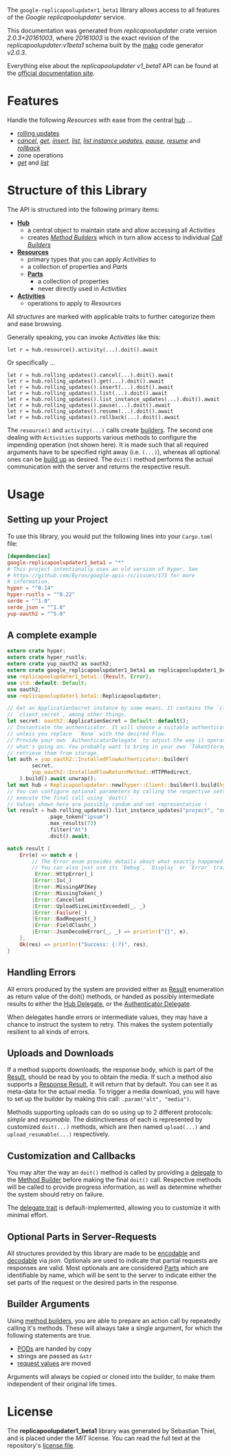 <!---
DO NOT EDIT !
This file was generated automatically from 'src/mako/api/README.md.mako'
DO NOT EDIT !
-->
The `google-replicapoolupdater1_beta1` library allows access to all features of the *Google replicapoolupdater* service.

This documentation was generated from *replicapoolupdater* crate version *2.0.3+20161003*, where *20161003* is the exact revision of the *replicapoolupdater:v1beta1* schema built by the [mako](http://www.makotemplates.org/) code generator *v2.0.3*.

Everything else about the *replicapoolupdater* *v1_beta1* API can be found at the
[official documentation site](https://cloud.google.com/compute/docs/instance-groups/manager/#applying_rolling_updates_using_the_updater_service).
# Features

Handle the following *Resources* with ease from the central [hub](https://docs.rs/google-replicapoolupdater1_beta1/2.0.3+20161003/google_replicapoolupdater1_beta1/Replicapoolupdater) ... 

* [rolling updates](https://docs.rs/google-replicapoolupdater1_beta1/2.0.3+20161003/google_replicapoolupdater1_beta1/api::RollingUpdate)
 * [*cancel*](https://docs.rs/google-replicapoolupdater1_beta1/2.0.3+20161003/google_replicapoolupdater1_beta1/api::RollingUpdateCancelCall), [*get*](https://docs.rs/google-replicapoolupdater1_beta1/2.0.3+20161003/google_replicapoolupdater1_beta1/api::RollingUpdateGetCall), [*insert*](https://docs.rs/google-replicapoolupdater1_beta1/2.0.3+20161003/google_replicapoolupdater1_beta1/api::RollingUpdateInsertCall), [*list*](https://docs.rs/google-replicapoolupdater1_beta1/2.0.3+20161003/google_replicapoolupdater1_beta1/api::RollingUpdateListCall), [*list instance updates*](https://docs.rs/google-replicapoolupdater1_beta1/2.0.3+20161003/google_replicapoolupdater1_beta1/api::RollingUpdateListInstanceUpdateCall), [*pause*](https://docs.rs/google-replicapoolupdater1_beta1/2.0.3+20161003/google_replicapoolupdater1_beta1/api::RollingUpdatePauseCall), [*resume*](https://docs.rs/google-replicapoolupdater1_beta1/2.0.3+20161003/google_replicapoolupdater1_beta1/api::RollingUpdateResumeCall) and [*rollback*](https://docs.rs/google-replicapoolupdater1_beta1/2.0.3+20161003/google_replicapoolupdater1_beta1/api::RollingUpdateRollbackCall)
* zone operations
 * [*get*](https://docs.rs/google-replicapoolupdater1_beta1/2.0.3+20161003/google_replicapoolupdater1_beta1/api::ZoneOperationGetCall) and [*list*](https://docs.rs/google-replicapoolupdater1_beta1/2.0.3+20161003/google_replicapoolupdater1_beta1/api::ZoneOperationListCall)




# Structure of this Library

The API is structured into the following primary items:

* **[Hub](https://docs.rs/google-replicapoolupdater1_beta1/2.0.3+20161003/google_replicapoolupdater1_beta1/Replicapoolupdater)**
    * a central object to maintain state and allow accessing all *Activities*
    * creates [*Method Builders*](https://docs.rs/google-replicapoolupdater1_beta1/2.0.3+20161003/google_replicapoolupdater1_beta1/client::MethodsBuilder) which in turn
      allow access to individual [*Call Builders*](https://docs.rs/google-replicapoolupdater1_beta1/2.0.3+20161003/google_replicapoolupdater1_beta1/client::CallBuilder)
* **[Resources](https://docs.rs/google-replicapoolupdater1_beta1/2.0.3+20161003/google_replicapoolupdater1_beta1/client::Resource)**
    * primary types that you can apply *Activities* to
    * a collection of properties and *Parts*
    * **[Parts](https://docs.rs/google-replicapoolupdater1_beta1/2.0.3+20161003/google_replicapoolupdater1_beta1/client::Part)**
        * a collection of properties
        * never directly used in *Activities*
* **[Activities](https://docs.rs/google-replicapoolupdater1_beta1/2.0.3+20161003/google_replicapoolupdater1_beta1/client::CallBuilder)**
    * operations to apply to *Resources*

All *structures* are marked with applicable traits to further categorize them and ease browsing.

Generally speaking, you can invoke *Activities* like this:

```Rust,ignore
let r = hub.resource().activity(...).doit().await
```

Or specifically ...

```ignore
let r = hub.rolling_updates().cancel(...).doit().await
let r = hub.rolling_updates().get(...).doit().await
let r = hub.rolling_updates().insert(...).doit().await
let r = hub.rolling_updates().list(...).doit().await
let r = hub.rolling_updates().list_instance_updates(...).doit().await
let r = hub.rolling_updates().pause(...).doit().await
let r = hub.rolling_updates().resume(...).doit().await
let r = hub.rolling_updates().rollback(...).doit().await
```

The `resource()` and `activity(...)` calls create [builders][builder-pattern]. The second one dealing with `Activities` 
supports various methods to configure the impending operation (not shown here). It is made such that all required arguments have to be 
specified right away (i.e. `(...)`), whereas all optional ones can be [build up][builder-pattern] as desired.
The `doit()` method performs the actual communication with the server and returns the respective result.

# Usage

## Setting up your Project

To use this library, you would put the following lines into your `Cargo.toml` file:

```toml
[dependencies]
google-replicapoolupdater1_beta1 = "*"
# This project intentionally uses an old version of Hyper. See
# https://github.com/Byron/google-apis-rs/issues/173 for more
# information.
hyper = "^0.14"
hyper-rustls = "^0.22"
serde = "^1.0"
serde_json = "^1.0"
yup-oauth2 = "^5.0"
```

## A complete example

```Rust
extern crate hyper;
extern crate hyper_rustls;
extern crate yup_oauth2 as oauth2;
extern crate google_replicapoolupdater1_beta1 as replicapoolupdater1_beta1;
use replicapoolupdater1_beta1::{Result, Error};
use std::default::Default;
use oauth2;
use replicapoolupdater1_beta1::Replicapoolupdater;

// Get an ApplicationSecret instance by some means. It contains the `client_id` and 
// `client_secret`, among other things.
let secret: oauth2::ApplicationSecret = Default::default();
// Instantiate the authenticator. It will choose a suitable authentication flow for you, 
// unless you replace  `None` with the desired Flow.
// Provide your own `AuthenticatorDelegate` to adjust the way it operates and get feedback about 
// what's going on. You probably want to bring in your own `TokenStorage` to persist tokens and
// retrieve them from storage.
let auth = yup_oauth2::InstalledFlowAuthenticator::builder(
        secret,
        yup_oauth2::InstalledFlowReturnMethod::HTTPRedirect,
    ).build().await.unwrap();
let mut hub = Replicapoolupdater::new(hyper::Client::builder().build(hyper_rustls::HttpsConnector::with_native_roots()), auth);
// You can configure optional parameters by calling the respective setters at will, and
// execute the final call using `doit()`.
// Values shown here are possibly random and not representative !
let result = hub.rolling_updates().list_instance_updates("project", "zone", "rollingUpdate")
             .page_token("ipsum")
             .max_results(73)
             .filter("At")
             .doit().await;

match result {
    Err(e) => match e {
        // The Error enum provides details about what exactly happened.
        // You can also just use its `Debug`, `Display` or `Error` traits
         Error::HttpError(_)
        |Error::Io(_)
        |Error::MissingAPIKey
        |Error::MissingToken(_)
        |Error::Cancelled
        |Error::UploadSizeLimitExceeded(_, _)
        |Error::Failure(_)
        |Error::BadRequest(_)
        |Error::FieldClash(_)
        |Error::JsonDecodeError(_, _) => println!("{}", e),
    },
    Ok(res) => println!("Success: {:?}", res),
}

```
## Handling Errors

All errors produced by the system are provided either as [Result](https://docs.rs/google-replicapoolupdater1_beta1/2.0.3+20161003/google_replicapoolupdater1_beta1/client::Result) enumeration as return value of
the doit() methods, or handed as possibly intermediate results to either the 
[Hub Delegate](https://docs.rs/google-replicapoolupdater1_beta1/2.0.3+20161003/google_replicapoolupdater1_beta1/client::Delegate), or the [Authenticator Delegate](https://docs.rs/yup-oauth2/*/yup_oauth2/trait.AuthenticatorDelegate.html).

When delegates handle errors or intermediate values, they may have a chance to instruct the system to retry. This 
makes the system potentially resilient to all kinds of errors.

## Uploads and Downloads
If a method supports downloads, the response body, which is part of the [Result](https://docs.rs/google-replicapoolupdater1_beta1/2.0.3+20161003/google_replicapoolupdater1_beta1/client::Result), should be
read by you to obtain the media.
If such a method also supports a [Response Result](https://docs.rs/google-replicapoolupdater1_beta1/2.0.3+20161003/google_replicapoolupdater1_beta1/client::ResponseResult), it will return that by default.
You can see it as meta-data for the actual media. To trigger a media download, you will have to set up the builder by making
this call: `.param("alt", "media")`.

Methods supporting uploads can do so using up to 2 different protocols: 
*simple* and *resumable*. The distinctiveness of each is represented by customized 
`doit(...)` methods, which are then named `upload(...)` and `upload_resumable(...)` respectively.

## Customization and Callbacks

You may alter the way an `doit()` method is called by providing a [delegate](https://docs.rs/google-replicapoolupdater1_beta1/2.0.3+20161003/google_replicapoolupdater1_beta1/client::Delegate) to the 
[Method Builder](https://docs.rs/google-replicapoolupdater1_beta1/2.0.3+20161003/google_replicapoolupdater1_beta1/client::CallBuilder) before making the final `doit()` call. 
Respective methods will be called to provide progress information, as well as determine whether the system should 
retry on failure.

The [delegate trait](https://docs.rs/google-replicapoolupdater1_beta1/2.0.3+20161003/google_replicapoolupdater1_beta1/client::Delegate) is default-implemented, allowing you to customize it with minimal effort.

## Optional Parts in Server-Requests

All structures provided by this library are made to be [encodable](https://docs.rs/google-replicapoolupdater1_beta1/2.0.3+20161003/google_replicapoolupdater1_beta1/client::RequestValue) and 
[decodable](https://docs.rs/google-replicapoolupdater1_beta1/2.0.3+20161003/google_replicapoolupdater1_beta1/client::ResponseResult) via *json*. Optionals are used to indicate that partial requests are responses 
are valid.
Most optionals are are considered [Parts](https://docs.rs/google-replicapoolupdater1_beta1/2.0.3+20161003/google_replicapoolupdater1_beta1/client::Part) which are identifiable by name, which will be sent to 
the server to indicate either the set parts of the request or the desired parts in the response.

## Builder Arguments

Using [method builders](https://docs.rs/google-replicapoolupdater1_beta1/2.0.3+20161003/google_replicapoolupdater1_beta1/client::CallBuilder), you are able to prepare an action call by repeatedly calling it's methods.
These will always take a single argument, for which the following statements are true.

* [PODs][wiki-pod] are handed by copy
* strings are passed as `&str`
* [request values](https://docs.rs/google-replicapoolupdater1_beta1/2.0.3+20161003/google_replicapoolupdater1_beta1/client::RequestValue) are moved

Arguments will always be copied or cloned into the builder, to make them independent of their original life times.

[wiki-pod]: http://en.wikipedia.org/wiki/Plain_old_data_structure
[builder-pattern]: http://en.wikipedia.org/wiki/Builder_pattern
[google-go-api]: https://github.com/google/google-api-go-client

# License
The **replicapoolupdater1_beta1** library was generated by Sebastian Thiel, and is placed 
under the *MIT* license.
You can read the full text at the repository's [license file][repo-license].

[repo-license]: https://github.com/Byron/google-apis-rsblob/main/LICENSE.md
